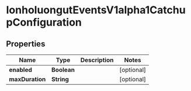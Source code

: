 

# IonholuongutEventsV1alpha1CatchupConfiguration


## Properties

Name | Type | Description | Notes
------------ | ------------- | ------------- | -------------
**enabled** | **Boolean** |  |  [optional]
**maxDuration** | **String** |  |  [optional]



